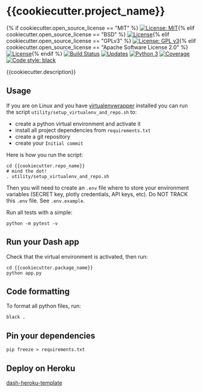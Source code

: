 # {{cookiecutter.project_name}}
{% if cookiecutter.open_source_license == "MIT" %} [![License: MIT](https://img.shields.io/badge/License-MIT-yellow.svg)](https://opensource.org/licenses/MIT){% elif cookiecutter.open_source_license == "BSD" %} [![License](https://img.shields.io/badge/License-BSD%203--Clause-blue.svg)](https://opensource.org/licenses/BSD-3-Clause){% elif cookiecutter.open_source_license == "GPLv3" %} [![License: GPL v3](https://img.shields.io/badge/License-GPL%20v3-blue.svg)](http://www.gnu.org/licenses/gpl-3.0){% elif cookiecutter.open_source_license == "Apache Software License 2.0" %} [![License](https://img.shields.io/badge/License-Apache%202.0-blue.svg)](https://opensource.org/licenses/Apache-2.0){% endif %} [![Build Status](https://travis-ci.org/{{cookiecutter.github_username}}/{{cookiecutter.repo_name}}.svg?branch=master)](https://travis-ci.org/{{cookiecutter.github_username}}/{{cookiecutter.repo_name}}) [![Updates](https://pyup.io/repos/github/{{cookiecutter.github_username}}/{{cookiecutter.repo_name}}/shield.svg)](https://pyup.io/repos/github/{{cookiecutter.github_username}}/{{cookiecutter.repo_name}}/) [![Python 3](https://pyup.io/repos/github/{{cookiecutter.github_username}}/{{cookiecutter.repo_name}}/python-3-shield.svg)](https://pyup.io/repos/github/{{cookiecutter.github_username}}/{{cookiecutter.repo_name}}/) [![Coverage](https://codecov.io/github/{{cookiecutter.github_username}}/{{cookiecutter.repo_name}}/coverage.svg?branch=master)](https://codecov.io/github/{{cookiecutter.github_username}}/{{cookiecutter.repo_name}}?branch=master) [![Code style: black](https://img.shields.io/badge/code%20style-black-000000.svg)](https://github.com/ambv/black)


{{cookiecutter.description}}


## Usage
If you are on Linux and you have [virtualenvwrapper](https://virtualenvwrapper.readthedocs.io/en/latest/) installed you can run the script `utility/setup_virtualenv_and_repo.sh` to:

- create a python virtual environment and activate it
- install all project dependencies from `requirements.txt`
- create a git repository
- create your `Initial commit`

Here is how you run the script:

```shell
cd {{cookiecutter.repo_name}}
# mind the dot!
. utility/setup_virtualenv_and_repo.sh
```

Then you will need to create an `.env` file where to store your environment variables (SECRET key, plotly credentials, API keys, etc). Do NOT TRACK this `.env` file. See `.env.example`.

Run all tests with a simple:

```
python -m pytest -v
```


## Run your Dash app
Check that the virtual environment is activated, then run:

```shell
cd {{cookiecutter.package_name}}
python app.py
```

## Code formatting
To format all python files, run:

```shell
black .
```

## Pin your dependencies

```shell
pip freeze > requirements.txt
```

## Deploy on Heroku
[dash-heroku-template](https://github.com/plotly/dash-heroku-template)
